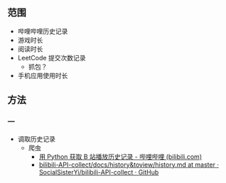 ## 范围

- 哔哩哔哩历史记录
- 游戏时长
- 阅读时长
- LeetCode 提交次数记录
	- 抓包？
- 手机应用使用时长

## 方法

### 一

- 调取历史记录
	- 爬虫
		- [用 Python 获取 B 站播放历史记录 - 哔哩哔哩 (bilibili.com)](https://www.bilibili.com/read/cv2427859/)
		- [bilibili-API-collect/docs/history&toview/history.md at master · SocialSisterYi/bilibili-API-collect · GitHub](https://github.com/SocialSisterYi/bilibili-API-collect/blob/master/docs/history%26toview/history.md)